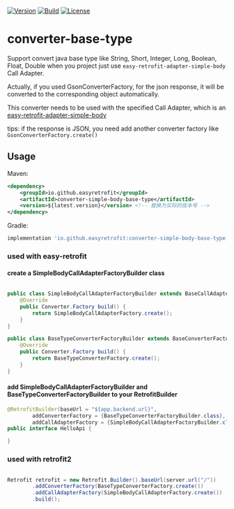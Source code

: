 [![Version](https://img.shields.io/maven-central/v/io.github.easyretrofit/converter-simple-body-base-type?logo=apache-maven&style=flat-square)](https://central.sonatype.com/artifact/io.github.easyretrofit/converter-simple-body-base-type)
[![Build](https://github.com/easyretrofit/converter-simple-body-base-type/actions/workflows/build.yml/badge.svg)](https://github.com/easyretrofit/converter-simple-body-base-type/actions/workflows/build.yml/badge.svg)
[![License](https://img.shields.io/github/license/easyretrofit/converter-simple-body-base-type.svg)](http://www.apache.org/licenses/LICENSE-2.0)


# converter-base-type
Support convert java base type like String, Short, Integer, Long, Boolean, Float, Double when you project just use `easy-retrofit-adapter-simple-body` Call Adapter. 

Actually, if you used GsonConverterFactory, for the json response, it will be converted to the corresponding object automatically.

This converter needs to be used with the specified Call Adapter, which is an [easy-retrofit-adapter-simple-body](https://github.com/easyretrofit/adapter-simple-body/blob/main/README.md)

tips: if the response is JSON, you need add another converter factory like `GsonConverterFactory.create()`

## Usage
Maven:
```xml
<dependency>
    <groupId>io.github.easyretrofit</groupId>
    <artifactId>converter-simple-body-base-type</artifactId>
    <version>${latest.version}</version> <!-- 替换为实际的版本号 -->
</dependency>
```

Gradle:
```groovy
implementation 'io.github.easyretrofit:converter-simple-body-base-type:${latest.version}'
```

### used with easy-retrofit

#### create a SimpleBodyCallAdapterFactoryBuilder class
```java

public class SimpleBodyCallAdapterFactoryBuilder extends BaseCallAdapterFactoryBuilder {
    @Override
    public Converter.Factory build() {
        return SimpleBodyCallAdapterFactory.create();
    }
}

public class BaseTypeConverterFactoryBuilder extends BaseConverterFactoryBuilder {
    @Override
    public Converter.Factory build() {
        return BaseTypeConverterFactory.create();
    }
}

```

#### add SimpleBodyCallAdapterFactoryBuilder and BaseTypeConverterFactoryBuilder to your RetrofitBuilder
```java
@RetrofitBuilder(baseUrl = "${app.backend.url}",
        addConverterFactory = {BaseTypeConverterFactoryBuilder.class},
        addCallAdapterFactory = {SimpleBodyCallAdapterFactoryBuilder.class})
public interface HelloApi {

}
```


### used with retrofit2
```java

Retrofit retrofit = new Retrofit.Builder().baseUrl(server.url("/"))
        .addConverterFactory(BaseTypeConverterFactory.create())
        .addCallAdapterFactory(SimpleBodyCallAdapterFactory.create())
        .build();
```
